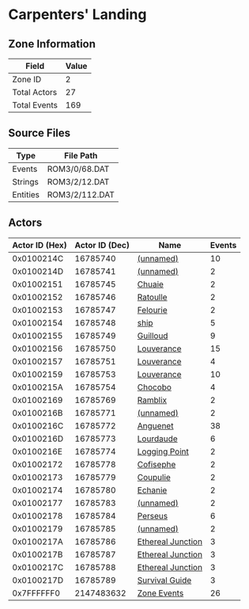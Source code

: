 # Carpenters' Landing

## Zone Information

| Field        |   Value |
|--------------|---------|
| Zone ID      |       2 |
| Total Actors |      27 |
| Total Events |     169 |

## Source Files

| Type     | File Path      |
|----------|----------------|
| Events   | ROM3/0/68.DAT  |
| Strings  | ROM3/2/12.DAT  |
| Entities | ROM3/2/112.DAT |

## Actors

| Actor ID (Hex)   |   Actor ID (Dec) | Name                                                       |   Events |
|------------------|------------------|------------------------------------------------------------|----------|
| 0x0100214C       |         16785740 | [(unnamed)](./16785740/)                                   |       10 |
| 0x0100214D       |         16785741 | [(unnamed)](./16785741/)                                   |        2 |
| 0x01002151       |         16785745 | [Chuaie](./16785745%20-%20Chuaie/)                         |        2 |
| 0x01002152       |         16785746 | [Ratoulle](./16785746%20-%20Ratoulle/)                     |        2 |
| 0x01002153       |         16785747 | [Felourie](./16785747%20-%20Felourie/)                     |        2 |
| 0x01002154       |         16785748 | [ship](./16785748%20-%20ship/)                             |        5 |
| 0x01002155       |         16785749 | [Guilloud](./16785749%20-%20Guilloud/)                     |        9 |
| 0x01002156       |         16785750 | [Louverance](./16785750%20-%20Louverance/)                 |       15 |
| 0x01002157       |         16785751 | [Louverance](./16785751%20-%20Louverance/)                 |        4 |
| 0x01002159       |         16785753 | [Louverance](./16785753%20-%20Louverance/)                 |       10 |
| 0x0100215A       |         16785754 | [Chocobo](./16785754%20-%20Chocobo/)                       |        4 |
| 0x01002169       |         16785769 | [Ramblix](./16785769%20-%20Ramblix/)                       |        2 |
| 0x0100216B       |         16785771 | [(unnamed)](./16785771/)                                   |        2 |
| 0x0100216C       |         16785772 | [Anguenet](./16785772%20-%20Anguenet/)                     |       38 |
| 0x0100216D       |         16785773 | [Lourdaude](./16785773%20-%20Lourdaude/)                   |        6 |
| 0x0100216E       |         16785774 | [Logging Point](./16785774%20-%20Logging%20Point/)         |        2 |
| 0x01002172       |         16785778 | [Cofisephe](./16785778%20-%20Cofisephe/)                   |        2 |
| 0x01002173       |         16785779 | [Coupulie](./16785779%20-%20Coupulie/)                     |        2 |
| 0x01002174       |         16785780 | [Echanie](./16785780%20-%20Echanie/)                       |        2 |
| 0x01002177       |         16785783 | [(unnamed)](./16785783/)                                   |        2 |
| 0x01002178       |         16785784 | [Perseus](./16785784%20-%20Perseus/)                       |        6 |
| 0x01002179       |         16785785 | [(unnamed)](./16785785/)                                   |        2 |
| 0x0100217A       |         16785786 | [Ethereal Junction](./16785786%20-%20Ethereal%20Junction/) |        3 |
| 0x0100217B       |         16785787 | [Ethereal Junction](./16785787%20-%20Ethereal%20Junction/) |        3 |
| 0x0100217C       |         16785788 | [Ethereal Junction](./16785788%20-%20Ethereal%20Junction/) |        3 |
| 0x0100217D       |         16785789 | [Survival Guide](./16785789%20-%20Survival%20Guide/)       |        3 |
| 0x7FFFFFF0       |       2147483632 | [Zone Events](./Zone%20Events/)                            |       26 |